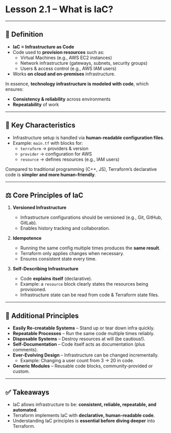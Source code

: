 # Lesson 2.1 – What is IaC?  
---

## 📌 Definition  

- **IaC = Infrastructure as Code**  
- Code used to **provision resources** such as:  
  - Virtual Machines (e.g., AWS EC2 instances)  
  - Network infrastructure (gateways, subnets, security groups)  
  - Users & access control (e.g., AWS IAM users)  
- Works **on cloud and on-premises** infrastructure.  

In essence, **technology infrastructure is modeled with code**, which ensures:  
- **Consistency & reliability** across environments  
- **Repeatability** of work  

---

## 📝 Key Characteristics  

- Infrastructure setup is handled via **human-readable configuration files**.  
- Example: `main.tf` with blocks for:  
  - `terraform` → providers & version  
  - `provider` → configuration for AWS  
  - `resource` → defines resources (e.g., IAM users)  

Compared to traditional programming (C++, JS), Terraform’s declarative code is **simpler and more human-friendly**.  

---

## ⚖️ Core Principles of IaC  

1. **Versioned Infrastructure**  
   - Infrastructure configurations should be versioned (e.g., Git, GitHub, GitLab).  
   - Enables history tracking and collaboration.  

2. **Idempotence**  
   - Running the same config multiple times produces the **same result**.  
   - Terraform only applies changes when necessary.  
   - Ensures consistent state every time.  

3. **Self-Describing Infrastructure**  
   - Code **explains itself** (declarative).  
   - Example: a `resource` block clearly states the resources being provisioned.  
   - Infrastructure state can be read from code & Terraform state files.  

---

## 🔑 Additional Principles  

- **Easily Re-creatable Systems** – Stand up or tear down infra quickly.  
- **Repeatable Processes** – Run the same code multiple times reliably.  
- **Disposable Systems** – Destroy resources at will (be cautious!).  
- **Self-Documentation** – Code itself acts as documentation (plus comments).  
- **Ever-Evolving Design** – Infrastructure can be changed incrementally.  
  - Example: Changing a user count from 3 → 20 in code.  
- **Generic Modules** – Reusable code blocks, community-provided or custom.  

---

## ✅ Takeaways  

- IaC allows infrastructure to be: **consistent, reliable, repeatable, and automated**.  
- Terraform implements IaC with **declarative, human-readable code**.  
- Understanding IaC principles is **essential before diving deeper** into Terraform.  
